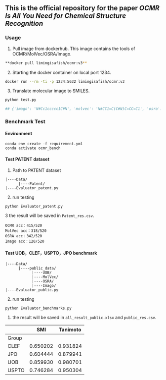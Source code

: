 ## This is the official repository for the paper *OCMR Is All You Need for Chemical Structure Recognition*


### Usage

1. Pull image from dockerhub. This image contains the tools of OCMR/MolVec/OSRA/Imago.

```bash
**docker pull limingisafish/ocmr:v3**
```
2. Starting the docker container on local port 1234.

```bash
docker run --rm -ti -p 1234:5632 limingisafish/ocmr:v3
```
3.  Translate molecular image to SMILES.
```bash
python test.py

## {'imago': 'N#Cc1ccccc1C#N', 'molvec': 'N#CC1=C(C#N)C=CC=C1', 'osra': 'N#Cc1ccccc1C#N', 'ocmr': 'N#CC1=C(C#N)C=CC=C1'}
```

### Benchmark Test


#### Environment 

```docker
conda env create -f requirement.yml
conda activate ocmr_bench
```
#### Test PATENT dataset

1. Path to PATENT dataset
```
|----Data/
      |----Patent/
|----Evaluator_patent.py
```
2. run testing
```python
python Evaluator_patent.py
```
3 the result will be saved in `Patent_res.csv`.
```
OCMR acc：415/520
MolVec acc：318/520
OSRA acc：342/520
Imago acc：120/520
```


#### Test UOB，CLEF，USPTO，JPO benchmark

```
|----Data/
      |----public_data/
            |----UOB/
            |----MolVec/
            |----OSRA/
            |----Imago/
|----Evaluator_public.py
```
2. run testing
```python
python Evaluator_benchmarks.py
```
1. the result will be saved in `all_result_public.xlsx` and `public_res.csv`.
   
|  | SMI | Tanimoto |
| --- | --- | --- |
| Group |  |  |
| CLEF | 0.650202 | 0.931824 |
| JPO | 0.604444 | 0.879941 |
| UOB | 0.859930 | 0.980701 |
| USPTO | 0.746284 | 0.950304 |
